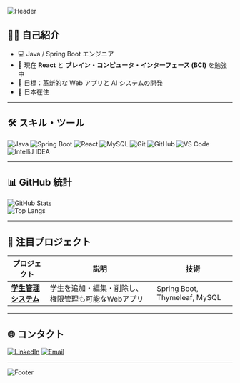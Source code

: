 <!-- バナー -->
![Header](https://capsule-render.vercel.app/api?type=waving&color=D4AF37&height=200&section=header&text=こんにちは%20👋,%20Tran%20Quoc%20です&fontSize=40&fontColor=000&animation=fadeIn&fontAlignY=35)

<!-- 自己紹介 -->
## 👨‍💻 自己紹介
- 💻 Java / Spring Boot エンジニア  
- 🌱 現在 **React** と **ブレイン・コンピュータ・インターフェース (BCI)** を勉強中  
- 🎯 目標：革新的な Web アプリと AI システムの開発  
- 📍 日本在住  

---

## 🛠️ スキル・ツール
![Java](https://img.shields.io/badge/Java-D4AF37?style=for-the-badge&logo=openjdk&logoColor=000)
![Spring Boot](https://img.shields.io/badge/Spring%20Boot-D4AF37?style=for-the-badge&logo=springboot&logoColor=000)
![React](https://img.shields.io/badge/React-D4AF37?style=for-the-badge&logo=react&logoColor=000)
![MySQL](https://img.shields.io/badge/MySQL-D4AF37?style=for-the-badge&logo=mysql&logoColor=000)
![Git](https://img.shields.io/badge/Git-D4AF37?style=for-the-badge&logo=git&logoColor=000)
![GitHub](https://img.shields.io/badge/GitHub-D4AF37?style=for-the-badge&logo=github&logoColor=000)
![VS Code](https://img.shields.io/badge/VS_Code-D4AF37?style=for-the-badge&logo=visualstudiocode&logoColor=000)
![IntelliJ IDEA](https://img.shields.io/badge/IntelliJ_IDEA-D4AF37?style=for-the-badge&logo=intellijidea&logoColor=000)

---

## 📊 GitHub 統計
![GitHub Stats](https://github-readme-stats.vercel.app/api?username=Jicap12&show_icons=true&title_color=D4AF37&icon_color=D4AF37&text_color=000&bg_color=ffffff)  
![Top Langs](https://github-readme-stats.vercel.app/api/top-langs/?username=Jicap12&layout=compact&title_color=D4AF37&text_color=000&bg_color=ffffff)

---

## 🚀 注目プロジェクト
| プロジェクト | 説明 | 技術 |
|--------------|------|------|
| [**学生管理システム**](https://github.com/Jicap12/student-management) | 学生を追加・編集・削除し、権限管理も可能なWebアプリ | Spring Boot, Thymeleaf, MySQL |

---

## 🌐 コンタクト
[![LinkedIn](https://img.shields.io/badge/LinkedIn-D4AF37?style=for-the-badge&logo=linkedin&logoColor=000)](https://linkedin.com/in/Tran-Van-Quoc)
[![Email](https://img.shields.io/badge/Email-D4AF37?style=for-the-badge&logo=gmail&logoColor=000)](mailto:Tranvanquoccode@gmail.com)

---

<!-- フッター -->
![Footer](https://capsule-render.vercel.app/api?type=waving&color=D4AF37&height=150&section=footer)
